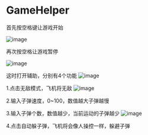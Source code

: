 # GameHelper

首先按空格键让游戏开始

![image](https://user-images.githubusercontent.com/41890243/177043535-291bb5ee-14b2-4290-82f0-e64f508fd128.png)

再次按空格让游戏暂停

![image](https://user-images.githubusercontent.com/41890243/177043550-799e15e7-84c7-407e-9691-c2b310a49cd7.png)

这时打开辅助，分别有4个功能
![image](https://user-images.githubusercontent.com/41890243/177043587-0c85895c-a15d-4016-b318-1d06572d267d.png)

1.点击无敌模式，飞机将无敌
![image](https://user-images.githubusercontent.com/41890243/177043615-65612cb4-3d38-4ae0-baef-623fc7f2fb82.png)

2.输入子弹速度，0~100，数值越大子弹越慢

3.输入子弹个数，数值越少，当前运动的子弹越少
![image](https://user-images.githubusercontent.com/41890243/177043646-d244724f-f7a6-4bc7-95af-03dccc732c09.png)

4.点击自动躲子弹，飞机将会像人操控一样，躲避子弹
